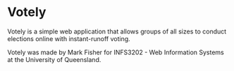 # Votely
Votely is a simple web application that allows groups of all sizes to conduct elections online with instant-runoff voting.

Votely was made by Mark Fisher for INFS3202 - Web Information Systems at the University of Queensland.
